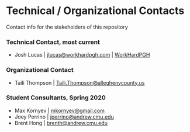 # Technical / Organizational Contacts

Contact info for the stakeholders of this repository 

### Technical Contact, most current
* Josh Lucas | jlucas@workhardpgh.com | <a href="https://workhardpgh.com">WorkHardPGH</a>

### Organizational Contact
* Taili Thompson | Taili.Thompson@alleghenycounty.us

### Student Consultants, Spring 2020 
* Max Kornyev | mkornyev@gmail.com
* Joey Perrino | jperrino@andrew.cmu.edu
* Brent Hong | brenth@andrew.cmu.edu